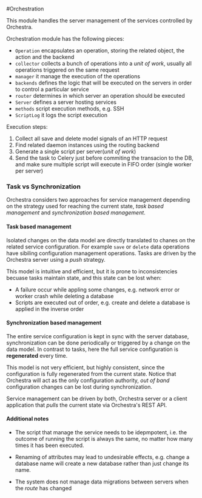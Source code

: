 #Orchestration


This module handles the server management of the services controlled by Orchestra.

Orchestration module has the following pieces:

* `Operation` encapsulates an operation, storing the related object, the action and the backend
* `collector` collects a bunch of operations into a _unit of work_, usually all operations triggered on the same request
* `manager` it manage the execution of the operations
* `backends` defines the logic that will be executed on the servers in order to control a particular service
* `router` determines in which server an operation should be executed
* `Server` defines a server hosting services
* `methods` script execution methods, e.g. SSH
* `ScriptLog` it logs the script execution

Execution steps:

1. Collect all save and delete model signals of an HTTP request
2. Find related daemon instances using the routing backend
3. Generate a single script per server(_unit of work_)
4. Send the task to Celery just before commiting the transacion to the DB, and make sure multiple script will execute in FIFO order (single worker per server)


### Task vs Synchronization
Orchestra considers two approaches for service management depending on the strategy used for reaching the current state, _task based management_ and _synchronization based management_.


#### Task based management
Isolated changes on the data model are directly translated to chanes on the related service configuration. For example `save` or `delete` data operations have sibiling configuration management operations. Tasks are driven by the Orchestra server using a _push_ strategy.

This model is intuitive and efficient, but it is prone to inconsistencies becuase tasks maintain state, and this state can be lost when:
- A failure occur while appling some changes, e.g. network error or worker crash while deleting a database
- Scripts are executed out of order, e.g. create and delete a database is applied in the inverse order


#### Synchronization based management
The entire service configuration is kept in sync with the server database, synchronization can be done periodically or triggered by a change on the data model. In contrast to tasks, here the full service configuration is **regenerated** every time.

This model is not very efficient, but highly consistent, since the configuration is fully regenerated from the current state. Notice that Orchestra will act as the only configuration authority, _out of band_ configuration changes can be lost during synchronization.

Service management can be driven by both, Orchestra server or a client application that _pulls_ the current state via Orchestra's REST API.


#### Additional notes
* The script that manage the service needs to be idepmpotent, i.e. the outcome of running the script is always the same, no matter how many times it has been executed.

* Renaming of attributes may lead to undesirable effects, e.g. change a database name will create a new database rather than just change its name.

* The system does not manage data migrations between servers when the _route_ has changed


